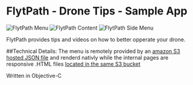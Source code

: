 # FlytPath - Drone Tips -  Sample App

![FlytPath Menu](http://erikbye.me/dev/flytpath1.png)
![FlytPath Content](http://erikbye.me/dev/flytpath2.png)
![FlytPath Side Menu](http://erikbye.me/dev/flytpath3.png)

FlytPath provides tips and videos on how to better opperate your drone.


##Technical Details:
The menu is remotely provided by an [amazon S3 hosted JSON file](https://s3.amazonaws.com/flytpath-1/menu.json) and renderd nativly while the internal pages are responsive .HTML files [located in the same S3 bucket](https://s3.amazonaws.com/flytpath-1/Phantom/index.html)

Written in Objective-C


